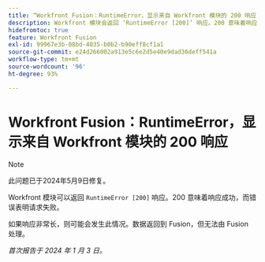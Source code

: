 ```yaml
---
title: “Workfront Fusion：RuntimeError，显示来自 Workfront 模块的 200 响应”
description: Workfront 模块会返回 ‘RuntimeError [200]’ 响应。200 意味着响应成功，而该错误表明请求失败。
hidefromtoc: true
feature: Workfront Fusion
exl-id: 99967e3b-08bd-4035-b0b2-b90eff8cf1a1
source-git-commit: e24d266002a913e5c6e2d5e40e9dad36deff541a
workflow-type: tm+mt
source-wordcount: '96'
ht-degree: 93%

---
```


# Workfront Fusion：RuntimeError，显示来自 Workfront 模块的 200 响应

>[!NOTE]
>
>此问题已于2024年5月9日修复。

Workfront 模块可以返回 `RuntimeError [200]` 响应。200 意味着响应成功，而错误表明请求失败。

如果响应非常长，则可能会发生此情况。数据返回到 Fusion，但无法由 Fusion 处理。

_首次报告于 2024 年 1 月 3 日。_
